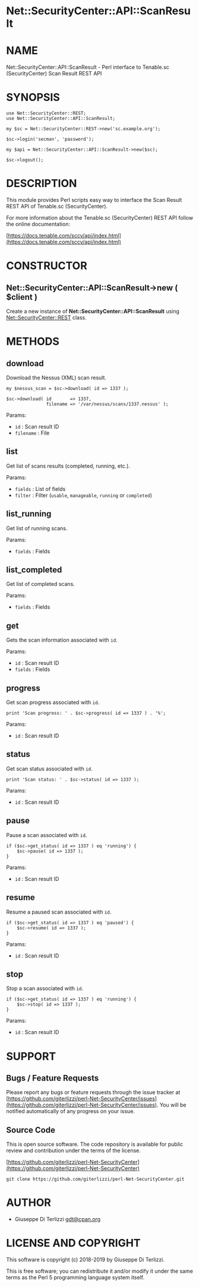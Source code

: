 # Net::SecurityCenter::API::ScanResult
# NAME

Net::SecurityCenter::API::ScanResult - Perl interface to Tenable.sc (SecurityCenter) Scan Result REST API

# SYNOPSIS

    use Net::SecurityCenter::REST;
    use Net::SecurityCenter::API::ScanResult;

    my $sc = Net::SecurityCenter::REST->new('sc.example.org');

    $sc->login('secman', 'password');

    my $api = Net::SecurityCenter::API::ScanResult->new($sc);

    $sc->logout();

# DESCRIPTION

This module provides Perl scripts easy way to interface the Scan Result REST API of Tenable.sc
(SecurityCenter).

For more information about the Tenable.sc (SecurityCenter) REST API follow the online documentation:

[https://docs.tenable.com/sccv/api/index.html](https://docs.tenable.com/sccv/api/index.html)

# CONSTRUCTOR

## Net::SecurityCenter::API::ScanResult->new ( $client )

Create a new instance of **Net::SecurityCenter::API::ScanResult** using [Net::SecurityCenter::REST](Net-SecurityCenter-REST.md) class.

# METHODS

## download

Download the Nessus (XML) scan result.

    my $nessus_scan = $sc->download( id => 1337 );

    $sc->download( id       => 1337,
                   filename => '/var/nessus/scans/1337.nessus' );

Params:

- `id` : Scan result ID
- `filename` : File

## list

Get list of scans results (completed, running, etc.).

Params:

- `fields` : List of fields
- `filter` : Filter (`usable`, `manageable`, `running` or `completed`)

## list\_running

Get list of running scans.

Params:

- `fields` : Fields

## list\_completed

Get list of completed scans.

Params:

- `fields` : Fields

## get

Gets the scan information associated with `id`.

Params:

- `id` : Scan result ID
- `fields` : Fields

## progress

Get scan progress associated with `id`.

    print 'Scan progress: ' . $sc->progress( id => 1337 ) . '%';

Params:

- `id` : Scan result ID

## status

Get scan status associated with `id`.

    print 'Scan status: ' . $sc->status( id => 1337 );

Params:

- `id` : Scan result ID

## pause

Pause a scan associated with `id`.

    if ($sc->get_status( id => 1337 ) eq 'running') {
        $sc->pause( id => 1337 );
    }

Params:

- `id` : Scan result ID

## resume

Resume a paused scan associated with `id`.

    if ($sc->get_status( id => 1337 ) eq 'paused') {
        $sc->resume( id => 1337 );
    }

Params:

- `id` : Scan result ID

## stop

Stop a scan associated with `id`.

    if ($sc->get_status( id => 1337 ) eq 'running') {
        $sc->stop( id => 1337 );
    }

Params:

- `id` : Scan result ID

# SUPPORT

## Bugs / Feature Requests

Please report any bugs or feature requests through the issue tracker
at [https://github.com/giterlizzi/perl-Net-SecurityCenter/issues](https://github.com/giterlizzi/perl-Net-SecurityCenter/issues).
You will be notified automatically of any progress on your issue.

## Source Code

This is open source software.  The code repository is available for
public review and contribution under the terms of the license.

[https://github.com/giterlizzi/perl-Net-SecurityCenter](https://github.com/giterlizzi/perl-Net-SecurityCenter)

    git clone https://github.com/giterlizzi/perl-Net-SecurityCenter.git

# AUTHOR

- Giuseppe Di Terlizzi <gdt@cpan.org>

# LICENSE AND COPYRIGHT

This software is copyright (c) 2018-2019 by Giuseppe Di Terlizzi.

This is free software; you can redistribute it and/or modify it under
the same terms as the Perl 5 programming language system itself.
